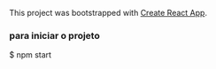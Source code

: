 This project was bootstrapped with [Create React App](https://github.com/facebookincubator/create-react-app).

### para iniciar o projeto ###
$ npm start